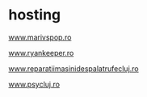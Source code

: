 # hosting
www.marivspop.ro

www.ryankeeper.ro

www.reparatiimasinidespalatrufecluj.ro

www.psycluj.ro
